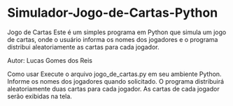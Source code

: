 # Simulador-Jogo-de-Cartas-Python
Jogo de Cartas
Este é um simples programa em Python que simula um jogo de cartas, onde o usuário informa os nomes dos jogadores e o programa distribui aleatoriamente as cartas para cada jogador.

Autor: Lucas Gomes dos Reis 

Como usar
Execute o arquivo jogo_de_cartas.py em seu ambiente Python.
Informe os nomes dos jogadores quando solicitado.
O programa distribuirá aleatoriamente duas cartas para cada jogador.
As cartas de cada jogador serão exibidas na tela.


